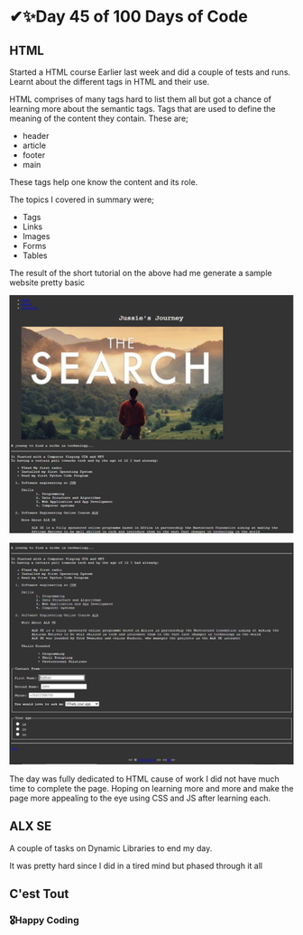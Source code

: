 # ✔✨Day 45 of 100 Days of Code

## HTML

Started a HTML course Earlier last week and did a couple of tests and runs. 
Learnt about the different tags in HTML and their use.

HTML comprises of many tags hard to list them all but got a chance of learning more about the semantic tags. Tags that are used to define the meaning of the content they contain.
These are;
- header
- article
- footer
- main

These tags help one know the content and its role.

The topics I covered in summary were;
- Tags
- Links
- Images
- Forms 
- Tables

The result of the short tutorial on the above had me generate a sample website pretty basic

![result](./snipa.JPG)

![resultb](./snipb.JPG)


The day was fully dedicated to HTML cause of work I did not have much time to complete the page. Hoping on learning more and more and make the page more appealing to the eye using CSS and JS after learning each.

## ALX SE 

A couple of tasks on Dynamic Libraries to end my day.

It was pretty hard since I did in a tired mind but phased through  it all 

## C'est Tout 

### 🎖Happy Coding
